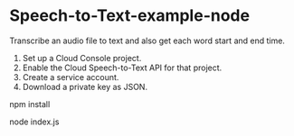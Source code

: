 # Speech-to-Text-example-node
Transcribe an audio file to text and also get each word start and end time.

1. Set up a Cloud Console project.
2. Enable the Cloud Speech-to-Text API for that project.
3. Create a service account.
4. Download a private key as JSON.

npm install 

node index.js
